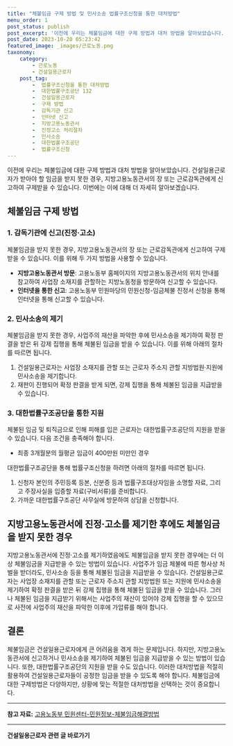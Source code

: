 ```yaml
---
title: "체불임금 구제 방법 및 민사소송 법률구조신청을 통한 대처방법"
menu_order: 1
post_status: publish
post_excerpt: '이전에 우리는 체불임금에 대한 구제 방법과 대처 방법을 알아보았습니다. 건설일용근로자가 받아야 할 임금을 받지 못한 경우, 지방고용노동관서의 장 또는 근로감독관에게 신고하여 구제받을 수 있습니다. 이번에는 이에 대해 더 자세히 알아보겠습니다.'
post_date: 2023-10-20 05:23:42
featured_image: _images/근로노동.png
taxonomy:
    category:
        - 근로노동
        - 건설일용근로자
    post_tag:
        -  법률구조신청을 통한 대처방법
        -  대한법률구조공단 132
        -  건설일용근로자
        -  구제 방법
        -  감독기관 신고
        -  인터넷 신고
        -  지방고용노동관서
        -  진정고소 처리절차
        -  민사소송
        -  대한법률구조공단
        -  법률구조신청
---
```



이전에 우리는 체불임금에 대한 구제 방법과 대처 방법을 알아보았습니다. 건설일용근로자가 받아야 할 임금을 받지 못한 경우, 지방고용노동관서의 장 또는 근로감독관에게 신고하여 구제받을 수 있습니다. 이번에는 이에 대해 더 자세히 알아보겠습니다.

## 체불임금 구제 방법

### 1. 감독기관에 신고(진정·고소)
체불임금을 받지 못한 경우, 지방고용노동관서의 장 또는 근로감독관에게 신고하여 구제받을 수 있습니다. 이를 위해 두 가지 방법을 사용할 수 있습니다.

- **지방고용노동관서 방문**: 고용노동부 홈페이지의 지방고용노동관서의 위치 안내를 참고하여 사업장 소재지를 관할하는 지방노동청을 방문하여 신고할 수 있습니다.
- **인터넷을 통한 신고**: 고용노동부 민원마당의 민원신청-임금체불 진정서 신청을 통해 인터넷을 통해 신고할 수 있습니다.

### 2. 민사소송의 제기
체불임금을 받지 못한 경우, 사업주의 재산을 파악한 후에 민사소송을 제기하여 확정 판결을 받은 뒤 강제 집행을 통해 체불된 임금을 받을 수 있습니다. 이를 위해 아래의 절차를 따르면 됩니다.

1. 건설일용근로자는 사업장 소재지를 관할 또는 근로자 주소지 관할 지방법원·지원에 민사소송을 제기합니다.
2. 재판이 진행되어 확정 판결을 받게 되면, 강제 집행을 통해 체불된 임금을 지급받을 수 있습니다.

### 3. 대한법률구조공단을 통한 지원
체불된 임금 및 퇴직금으로 인해 피해를 입은 근로자는 대한법률구조공단의 지원을 받을 수 있습니다. 다음 조건을 충족해야 합니다.

- 최종 3개월분의 월평균 임금이 400만원 미만인 경우

대한법률구조공단을 통해 법률구조신청을 하려면 아래의 절차를 따르면 됩니다.

1. 신청자 본인의 주민등록 등본, 신분증 등과 법률구조대상자임을 소명할 자료, 그리고 주장사실을 입증할 자료(구비서류)를 준비합니다.
2. 가까운 대한법률구조공단 사무실에 방문하여 상담을 신청합니다.

## 지방고용노동관서에 진정·고소를 제기한 후에도 체불임금을 받지 못한 경우

지방고용노동관서에 진정·고소를 제기하였음에도 체불임금을 받지 못한 경우에는 더 이상 체불임금을 지급받을 수 있는 방법이 있습니다. 사업주가 임금 체불에 따른 형사상 처벌을 받더라도, 민사소송 등을 통해 체불된 임금을 지급받을 수 있습니다. 건설일용근로자는 사업장 소재지를 관할 또는 근로자 주소지 관할 지방법원 또는 지원에 민사소송을 제기하여 확정 판결을 받은 뒤 강제 집행을 통해 체불된 임금을 받을 수 있습니다. 그러나 체불된 임금을 지급받기 위해서는 사업주의 재산이 있어야 강제 집행을 할 수 있으므로 사전에 사업주의 재산을 파악한 이후에 가압류를 해야 합니다.

## 결론

체불임금은 건설일용근로자에게 큰 어려움을 겪게 하는 문제입니다. 하지만, 지방고용노동관서에 신고하거나 민사소송을 제기하여 체불된 임금을 지급받을 수 있는 방법이 있습니다. 또한, 대한법률구조공단의 지원을 받을 수도 있습니다. 이러한 대처방법을 적절히 활용하여 건설일용근로자들이 공정한 임금을 받을 수 있도록 해야 합니다. 체불임금에 대한 구제방법은 다양하지만, 상황에 맞는 적절한 대처방법을 선택하는 것이 중요합니다.

---

**참고 자료:** [고용노동부 민원센터-민원정보-체불임금해결방법](https://www.moel.go.kr/mp/information/bul/infobulDetail.do?bbs_seq=2020080000000000000000057&category_code=bul0080000000&bbs_code=1000000000000&mode_yn=Y&tab_yn=N&cur_page=1)
<!-- wp:separator -->
<hr class="wp-block-separator has-alpha-channel-opacity"/>
<!-- /wp:separator -->

<!-- wp:group {"backgroundColor":"base","layout":{"type":"constrained"}} -->
<div class="wp-block-group has-base-background-color has-background"><!-- wp:paragraph {"align":"center","fontSize":"medium"} -->
<p class="has-text-align-center has-large-font-size"><strong>건설일용근로자 관련 글 바로가기</strong></p>
<!-- /wp:paragraph -->


<!-- wp:latest-posts
{"categories":[{"id":9606,"count":19,"description":"","link":"https://uknowlaw.com/category/%ea%b1%b4%ec%84%a4%ec%9d%bc%ec%9a%a9%ea%b7%bc%eb%a1%9c%ec%9e%90/","name":"건설일용근로자","slug":"건설일용근로자","taxonomy":"category","parent":0,"meta":[],"_links":{"self":[{"href":"https://uknowlaw.com/wp-json/wp/v2/categories/9606"}],"collection":[{"href":"https://uknowlaw.com/wp-json/wp/v2/categories"}],"about":[{"href":"https://uknowlaw.com/wp-json/wp/v2/taxonomies/category"}],"wp:post_type":[{"href":"https://uknowlaw.com/wp-json/wp/v2/posts?categories=9606"}],"curies":[{"name":"wp","href":"https://api.w.org/{rel}","templated":true}]}}],"postsToShow":100,"excerptLength":28,"postLayout":"grid","columns":2,"featuredImageAlign":"left","featuredImageSizeSlug":"large","fontSize":16px} /--></div>
<!-- /wp:group -->